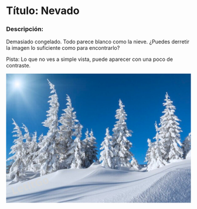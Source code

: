 # Título: Nevado
### Descripción:
Demasiado congelado. Todo parece blanco como la nieve.
¿Puedes derretir la imagen lo suficiente como para encontrarlo?

Pista:
Lo que no ves a simple vista, puede aparecer con una poco de contraste.

![Frozen Trees](Frozen_trees.png)
